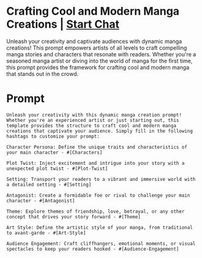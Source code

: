 

# Crafting Cool and Modern Manga Creations | [Start Chat](https://gptcall.net/chat.html?data=%7B%22contact%22%3A%7B%22id%22%3A%22d1202804-e9c7-4864-8024-f20eeaa6ec8c%22%2C%22flow%22%3Atrue%7D%7D)
<p>Unleash your creativity and captivate audiences with dynamic manga creations! This prompt empowers artists of all levels to craft compelling manga stories and characters that resonate with readers. Whether you're a seasoned manga artist or diving into the world of manga for the first time, this prompt provides the framework for crafting cool and modern manga that stands out in the crowd.</p>

# Prompt

```
Unleash your creativity with this dynamic manga creation prompt! Whether you're an experienced artist or just starting out, this template provides the structure to craft cool and modern manga creations that captivate your audience. Simply fill in the following hashtags to customize your prompt:

Character Persona: Define the unique traits and characteristics of your main character - #[Characters] 

Plot Twist: Inject excitement and intrigue into your story with a unexpected plot twist - #[Plot-Twist] 

Setting: Transport your readers to a vibrant and immersive world with a detailed setting - #[Setting] 

Antagonist: Create a formidable foe or rival to challenge your main character - #[Antagonist] 

Theme: Explore themes of friendship, love, betrayal, or any other concept that drives your story forward - #[Theme] 

Art Style: Define the artistic style of your manga, from traditional to avant-garde - #[Art-Style] 

Audience Engagement: Craft cliffhangers, emotional moments, or visual spectacles to keep your readers hooked - #[Audience-Engagement]
```





